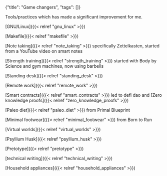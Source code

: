 {"title": "Game changers", "tags": []}

Tools/practices which has made a significant improvement for me.

[GNU/Linux]({{< relref "gnu_linux" >}})

[Makefile]({{< relref "makefile" >}})

[Note taking]({{< relref "note_taking" >}}) specifically Zettelkasten, started from a YouTube video on smart notes

[Strength training]({{< relref "strength_training" >}}) started with Body by Science and gym machines, now using barbells

[Standing desk]({{< relref "standing_desk" >}})

[Remote work]({{< relref "remote_work" >}})

[Smart contracts]({{< relref "smart_contracts" >}}) led to defi dao and [Zero knowledge proofs]({{< relref "zero_knowledge_proofs" >}})

[Paleo diet]({{< relref "paleo_diet" >}}) from Primal Blueprint

[Minimal footwear]({{< relref "minimal_footwear" >}}) from Born to Run

[Virtual worlds]({{< relref "virtual_worlds" >}})

[Psyllium Husk]({{< relref "psyllium_husk" >}})

[Pretotype]({{< relref "pretotype" >}})

[technical writing]({{< relref "technical_writing" >}})

[Household appliances]({{< relref "household_appliances" >}})

